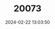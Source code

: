 ---
title: "20073"
category: "Scotophilus viridis"
draft: false
date: 2024-02-22 13:03:50
languages:
  English: ["Green House Bat", "Greenish Yellow Bat", "Lesser Yellow House Bat"]
---